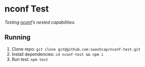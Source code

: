 # nconf Test

_Testing [nconf](https://www.npmjs.com/package/nconf)’s nested capabilities._

## Running

1. Clone repo: `git clone git@github.com:swashcap/nconf-test.git`
2. Install dependencies: `cd nconf-test && npm i`
3. Run test: `npm test`
